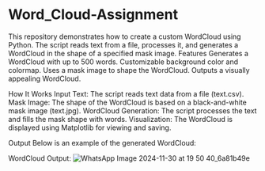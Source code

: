 # Word_Cloud-Assignment
This repository demonstrates how to create a custom WordCloud using Python. The script reads text from a file, processes it, and generates a WordCloud in the shape of a specified mask image.
Features
Generates a WordCloud with up to 500 words. Customizable background color and colormap. Uses a mask image to shape the WordCloud. Outputs a visually appealing WordCloud.

How It Works
Input Text: The script reads text data from a file (text.csv). Mask Image: The shape of the WordCloud is based on a black-and-white mask image (text.jpg). WordCloud Generation: The script processes the text and fills the mask shape with words. Visualization: The WordCloud is displayed using Matplotlib for viewing and saving.

Output
Below is an example of the generated WordCloud:

WordCloud Output:
![WhatsApp Image 2024-11-30 at 19 50 40_6a81b49e](https://github.com/user-attachments/assets/6326aba6-d91d-45d4-943d-35189721c971)
